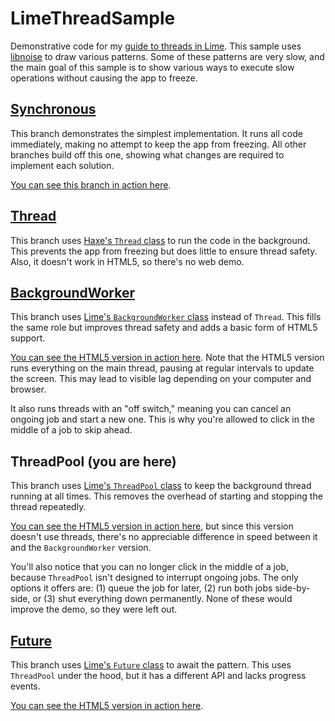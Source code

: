 # LimeThreadSample
Demonstrative code for my [guide to threads in Lime](https://player03.com/openfl/threads-guide/). This sample uses [libnoise](https://github.com/memilian/libnoise/) to draw various patterns. Some of these patterns are very slow, and the main goal of this sample is to show various ways to execute slow operations without causing the app to freeze.

## [Synchronous](https://github.com/player-03/LimeThreadSample)
This branch demonstrates the simplest implementation. It runs all code immediately, making no attempt to keep the app from freezing. All other branches build off this one, showing what changes are required to implement each solution.

[You can see this branch in action here](https://player03.com/haxe/demo/threads/synchronous/index.html).

## [Thread](https://github.com/player-03/LimeThreadSample/tree/Thread)
This branch uses [Haxe's `Thread` class](https://api.haxe.org/sys/thread/Thread.html) to run the code in the background. This prevents the app from freezing but does little to ensure thread safety. Also, it doesn't work in HTML5, so there's no web demo.

## [BackgroundWorker](https://github.com/player-03/LimeThreadSample/tree/BackgroundWorker)
This branch uses [Lime's `BackgroundWorker` class](https://api.lime.software/lime/system/BackgroundWorker.html) instead of `Thread`. This fills the same role but improves thread safety and adds a basic form of HTML5 support.

[You can see the HTML5 version in action here](https://player03.com/haxe/demo/threads/bgworker/index.html). Note that the HTML5 version runs everything on the main thread, pausing at regular intervals to update the screen. This may lead to visible lag depending on your computer and browser.

It also runs threads with an "off switch," meaning you can cancel an ongoing job and start a new one. This is why you're allowed to click in the middle of a job to skip ahead.

## ThreadPool (you are here)
This branch uses [Lime's `ThreadPool` class](https://api.lime.software/lime/system/ThreadPool.html) to keep the background thread running at all times. This removes the overhead of starting and stopping the thread repeatedly.

[You can see the HTML5 version in action here](https://player03.com/haxe/demo/threads/threadpool/index.html), but since this version doesn't use threads, there's no appreciable difference in speed between it and the `BackgroundWorker` version.

You'll also notice that you can no longer click in the middle of a job, because `ThreadPool` isn't designed to interrupt ongoing jobs. The only options it offers are: (1) queue the job for later, (2) run both jobs side-by-side, or (3) shut everything down permanently. None of these would improve the demo, so they were left out.

## [Future](https://github.com/player-03/LimeThreadSample/tree/Future)
This branch uses [Lime's `Future` class](https://api.lime.software/lime/app/Future.html) to await the pattern. This uses `ThreadPool` under the hood, but it has a different API and lacks progress events.

[You can see the HTML5 version in action here](https://player03.com/haxe/demo/threads/future/index.html).
